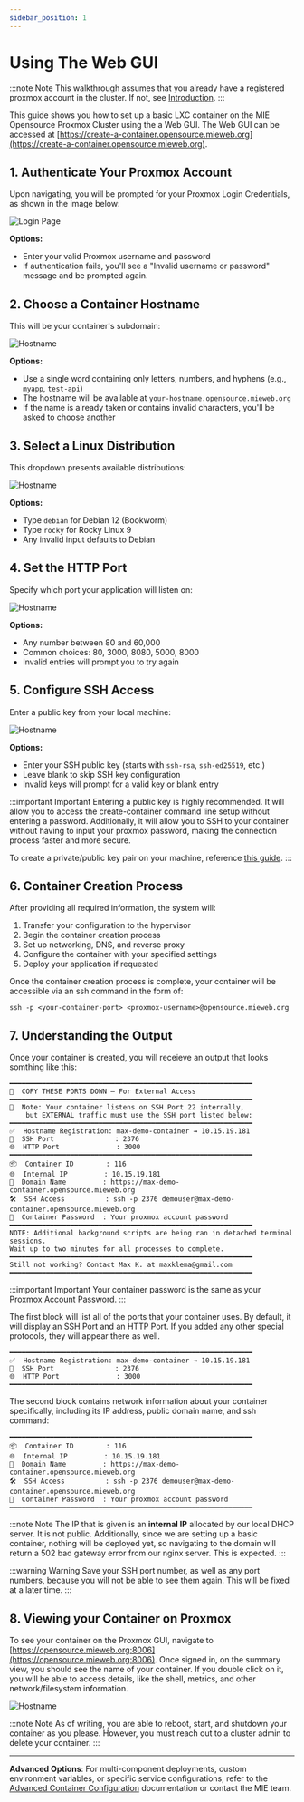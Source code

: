 ```yaml
---
sidebar_position: 1
---
```


# Using The Web GUI
:::note Note
This walkthrough assumes that you already have a registered proxmox account in the cluster. If not, see [Introduction](/docs/intro.md).
:::

This guide shows you how to set up a basic LXC container on the MIE Opensource Proxmox Cluster using the a Web GUI. The Web GUI can be accessed at [https://create-a-container.opensource.mieweb.org](https://create-a-container.opensource.mieweb.org).

## 1. Authenticate Your Proxmox Account
 
Upon navigating, you will be prompted for your Proxmox Login Credentials, as shown in the image below:

![Login Page](img/login.jpg)

**Options:**
- Enter your valid Proxmox username and password
- If authentication fails, you'll see a "Invalid username or password" message and be prompted again.

## 2. Choose a Container Hostname

This will be your container's subdomain:

![Hostname](img/hostname.jpg)

**Options:**
- Use a single word containing only letters, numbers, and hyphens (e.g., `myapp`, `test-api`)
- The hostname will be available at `your-hostname.opensource.mieweb.org`
- If the name is already taken or contains invalid characters, you'll be asked to choose another

## 3. Select a Linux Distribution

This dropdown presents available distributions:

![Hostname](img/distro.jpg)

**Options:**
- Type `debian` for Debian 12 (Bookworm)
- Type `rocky` for Rocky Linux 9
- Any invalid input defaults to Debian

## 4. Set the HTTP Port

Specify which port your application will listen on:

![Hostname](img/port.jpg)

**Options:**
- Any number between 80 and 60,000
- Common choices: 80, 3000, 8080, 5000, 8000
- Invalid entries will prompt you to try again

## 5. Configure SSH Access

Enter a public key from your local machine:

![Hostname](img/ssh.jpg)

**Options:**
- Enter your SSH public key (starts with `ssh-rsa`, `ssh-ed25519`, etc.)
- Leave blank to skip SSH key configuration
- Invalid keys will prompt for a valid key or blank entry

:::important Important
Entering a public key is highly recommended. It will allow you to access the create-container command line setup without entering a password. Additionally, it will allow you to SSH to your container without having to input your proxmox password, making the connection process faster and more secure.

To create a private/public key pair on your machine, reference [this guide](https://docs.github.com/en/authentication/connecting-to-github-with-ssh/generating-a-new-ssh-key-and-adding-it-to-the-ssh-agent#generating-a-new-ssh-key).
:::

## 6. Container Creation Process

After providing all required information, the system will:
1. Transfer your configuration to the hypervisor
2. Begin the container creation process
3. Set up networking, DNS, and reverse proxy
4. Configure the container with your specified settings
5. Deploy your application if requested

Once the container creation process is complete, your container will be accessible via an ssh command in the form of:

```
ssh -p <your-container-port> <proxmox-username>@opensource.mieweb.org
```

## 7. Understanding the Output

Once your container is created, you will receieve an output that looks somthing like this:

```
━━━━━━━━━━━━━━━━━━━━━━━━━━━━━━━━━━━━━━━━━━━━━━━━━━━━━━━━━━━━
🔔  COPY THESE PORTS DOWN — For External Access
━━━━━━━━━━━━━━━━━━━━━━━━━━━━━━━━━━━━━━━━━━━━━━━━━━━━━━━━━━━━
📌  Note: Your container listens on SSH Port 22 internally,
    but EXTERNAL traffic must use the SSH port listed below:
━━━━━━━━━━━━━━━━━━━━━━━━━━━━━━━━━━━━━━━━━━━━━━━━━━━━━━━━━━━━
✅  Hostname Registration: max-demo-container → 10.15.19.181
🔐  SSH Port               : 2376
🌐  HTTP Port              : 3000
━━━━━━━━━━━━━━━━━━━━━━━━━━━━━━━━━━━━━━━━━━━━━━━━━━━━━━━━━━━━
📦  Container ID        : 116
🌐  Internal IP         : 10.15.19.181
🔗  Domain Name         : https://max-demo-container.opensource.mieweb.org
🛠️  SSH Access          : ssh -p 2376 demouser@max-demo-container.opensource.mieweb.org
🔑  Container Password  : Your proxmox account password
━━━━━━━━━━━━━━━━━━━━━━━━━━━━━━━━━━━━━━━━━━━━━━━━━━━━━━━━━━━━
NOTE: Additional background scripts are being ran in detached terminal sessions.
Wait up to two minutes for all processes to complete.
━━━━━━━━━━━━━━━━━━━━━━━━━━━━━━━━━━━━━━━━━━━━━━━━━━━━━━━━━━━━
Still not working? Contact Max K. at maxklema@gmail.com
━━━━━━━━━━━━━━━━━━━━━━━━━━━━━━━━━━━━━━━━━━━━━━━━━━━━━━━━━━━━
```

:::important Important
Your container password is the same as your Proxmox Account Password.
:::

The first block will list all of the ports that your container uses. By default, it will display an SSH Port and an HTTP Port. If you added any other special protocols, they will appear there as well.

```
━━━━━━━━━━━━━━━━━━━━━━━━━━━━━━━━━━━━━━━━━━━━━━━━━━━━━━━━━━━━
✅  Hostname Registration: max-demo-container → 10.15.19.181
🔐  SSH Port               : 2376
🌐  HTTP Port              : 3000
━━━━━━━━━━━━━━━━━━━━━━━━━━━━━━━━━━━━━━━━━━━━━━━━━━━━━━━━━━━━
```

The second block contains network information about your container specifically, including its IP address, public domain name, and ssh command:

```
━━━━━━━━━━━━━━━━━━━━━━━━━━━━━━━━━━━━━━━━━━━━━━━━━━━━━━━━━━━━
📦  Container ID        : 116
🌐  Internal IP         : 10.15.19.181
🔗  Domain Name         : https://max-demo-container.opensource.mieweb.org
🛠️  SSH Access          : ssh -p 2376 demouser@max-demo-container.opensource.mieweb.org
🔑  Container Password  : Your proxmox account password
━━━━━━━━━━━━━━━━━━━━━━━━━━━━━━━━━━━━━━━━━━━━━━━━━━━━━━━━━━━━
```

:::note Note
The IP that is given is an **internal IP** allocated by our local DHCP server. It is not public. Additionally, since we are setting up a basic container, nothing will be deployed yet, so navigating to the domain will return a 502 bad gateway error from our nginx server. This is expected.
:::

:::warning Warning
Save your SSH port number, as well as any port numbers, because you will not be able to see them again. This will be fixed at a later time.
:::

## 8. Viewing your Container on Proxmox

To see your container on the Proxmox GUI, navigate to [https://opensource.mieweb.org:8006](https://opensource.mieweb.org:8006). Once signed in, on the summary view, you should see the name of your container. If you double click on it, you will be able to access details, like the shell, metrics, and other network/filesystem information.

![Hostname](img/proxmox-lxc.jpg)

:::note Note
As of writing, you are able to reboot, start, and shutdown your container as you please. However, you must reach out to a cluster admin to delete your container.
:::

---

**Advanced Options**: For multi-component deployments, custom environment variables, or specific service configurations, refer to the [Advanced Container Configuration](/docs/creating-containers/advanced-configuration) documentation or contact the MIE team.
